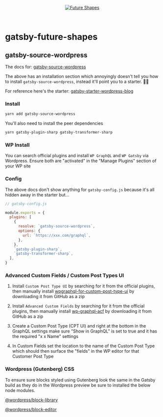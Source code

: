 <p align="center">
  <a href="https://gatsbyfutureshapes.gatsbyjs.io" targe="_blank" rel='noopener'>
    <img alt="Future Shapes" src="https://gatsbyfutureshapes.gatsbyjs.io/images/future-shapes-image.jpg" />
  </a>
</p>

<br />

# gatsby-future-shapes

## gatsby-source-wordpress

The docs for: [gatsby-source-wordpress](https://www.gatsbyjs.com/plugins/gatsby-source-wordpress/)

The above has an installation section which annoyingly doesn't tell you how to install `gatsby-source-wordpress`,
instead it'll point you to a starter. 🤷‍♂️

For reference here's the starter:
[gatsby-starter-wordpress-blog](https://github.com/gatsbyjs/gatsby-starter-wordpress-blog)

### Install

```sh
yarn add gatsby-source-wordpress
```

You'll also need to install the peer dependencies

```sh
yarn gatsby-plugin-sharp gatsby-transformer-sharp
```

### WP Install

You can search official plugins and install `WP GraphQL` and `WP Gatsby` via Wordpress. Ensure both are "activated" in
the "Manage Plugins" section of your WP site

### Config

The above docs don't show anything for `gatsby-config.js` because it's all hidden away in the starter but...

```javascript
// gatsby-config.js

module.exports = {
  plugins: [
    {
      resolve: `gatsby-source-wordpress`,
      options: {
        url: `https://xxx.com/graphql`,
      },
    },
    `gatsby-plugin-sharp`,
    `gatsby-transformer-sharp`,
  ],
}
```

### Advanced Custom Fields / Custom Post Types UI

1. Install `Custom Post Type UI` by searching for it from the official plugins, then manually install
   [wpgraphql-for-custom-post-type-ui](https://www.wpgraphql.com/extenstion-plugins/wpgraphql-for-custom-post-type-ui/)
   by downloading it from GitHub as a zip

2. Install `Advanced Custom Fields` by searching for it from the official plugins, then manually install
   [wp-graphql-acf](https://github.com/wp-graphql/wp-graphql-acf) by downloading it from GitHub as a zip

3. Create a Custom Post Type (CPT UI) and right at the bottom in the GraphQL settings make sure "Show in GraphQL" is set
   to true and it has the required "x x Name" settings

4. In Custom Fields set the location to the name of the Custom Post Type which should then surface the "fields" in the
   WP editor for that Customer Post Type

### Wordpress (Gutenberg) CSS

To ensure sure blocks styled using Gutenberg look the same in the Gatsby build as they do in the Wordpress preview be
sure to installed the below node modules.

[@wordpress/block-library](https://developer.wordpress.org/block-editor/packages/packages-block-library/)

[@wordpress/block-editor](https://developer.wordpress.org/block-editor/packages/packages-block-editor/)
